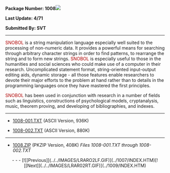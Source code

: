 <x-sas-window top="210" bottom="768" left="32" right="562">



<b>Package Number: 1008</b>![](../../IMAGES/OS2200.JPG)


<b>Last Update: 4/71</b>


<b>Submitted By: SVT</b>


&#10;
- - -
<font color="#AF0000">SNOBOL</font> is a string manipulation language
especially well suited to the processing of non-numeric data. It
provides a powerful means for searching through arbitrary character
strings in order to find patterns, to rearrange the string and to
form new strings. <font color="#AF0000">SNOBOL</font> is especially
useful to those in the humanities and social sciences who could make
use of a computer in their research. Uncomplicated statement format,
string-oriented input-output editing aids, dynamic storage - all
those features enable researchers to devote their major efforts to
the problem at hand rather than to details in the programming
languages once they have mastered the first principles.


<font color="#AF0000">SNOBOL</font> has been used in conjunction
with research in a number of fields such as linguistics,
constructions of psychological models, cryptanalysis, music, theorem
proving, and developing of bibliographies, and indexes.


&#10;
- - -



   
- [1008-001.TXT](1008-001.TXT)
       (ASCII Version, 936K)
    
    
       
- [1008-002.TXT](1008-002.TXT)
       (ASCII Version, 880K)


&#10;
- - -



   
- [1008.ZIP](1008.ZIP)
       (PKZIP Version, 408K) <i>Files 1008-001.TXT through
       1008-002.TXT</i>


<center>
- - -
[![[Previous]](../../IMAGES/LRARO2LF.GIF)](../1007/INDEX.HTM)[![[Next]](../../IMAGES/LRAR02RT.GIF)](../1009/INDEX.HTM)
</center>


</x-sas-window>